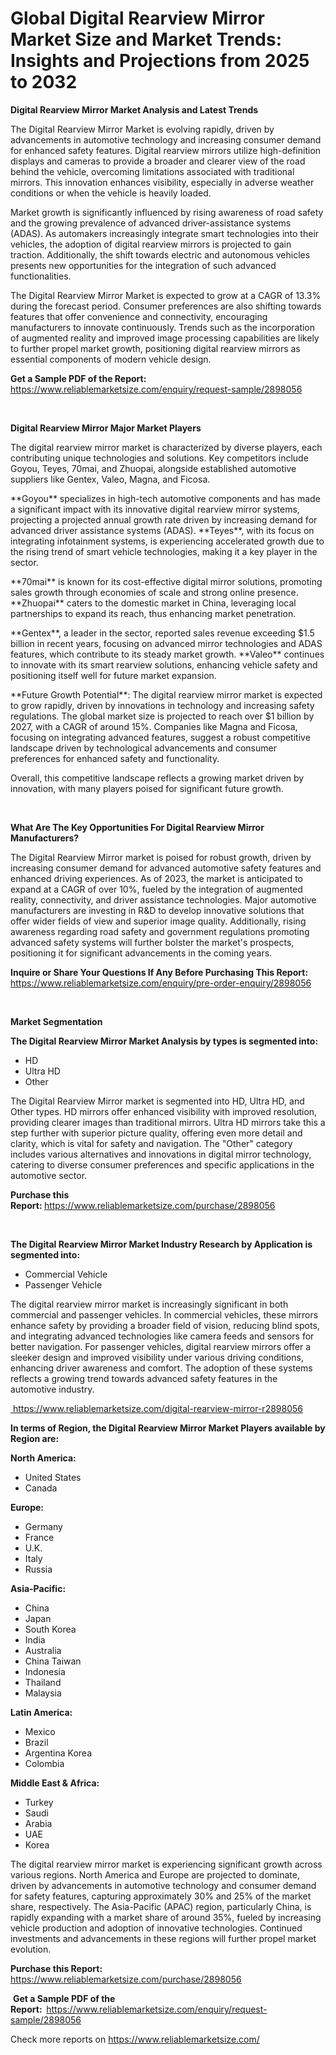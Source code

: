 <p><h1>Global Digital Rearview Mirror Market Size and Market Trends: Insights and Projections from 2025 to 2032</h1></p><p><strong>Digital Rearview Mirror Market Analysis and Latest Trends</strong></p>
<p><p>The Digital Rearview Mirror Market is evolving rapidly, driven by advancements in automotive technology and increasing consumer demand for enhanced safety features. Digital rearview mirrors utilize high-definition displays and cameras to provide a broader and clearer view of the road behind the vehicle, overcoming limitations associated with traditional mirrors. This innovation enhances visibility, especially in adverse weather conditions or when the vehicle is heavily loaded.</p><p>Market growth is significantly influenced by rising awareness of road safety and the growing prevalence of advanced driver-assistance systems (ADAS). As automakers increasingly integrate smart technologies into their vehicles, the adoption of digital rearview mirrors is projected to gain traction. Additionally, the shift towards electric and autonomous vehicles presents new opportunities for the integration of such advanced functionalities.</p><p>The Digital Rearview Mirror Market is expected to grow at a CAGR of 13.3% during the forecast period. Consumer preferences are also shifting towards features that offer convenience and connectivity, encouraging manufacturers to innovate continuously. Trends such as the incorporation of augmented reality and improved image processing capabilities are likely to further propel market growth, positioning digital rearview mirrors as essential components of modern vehicle design.</p></p>
<p><strong>Get a Sample PDF of the Report:&nbsp;</strong> <a href="https://www.reliablemarketsize.com/enquiry/request-sample/2898056?utm_campaign=3217&utm_medium=2&utm_source=Github&utm_content=ia&utm_term=15032025&utm_id=digital-rearview-mirror">https://www.reliablemarketsize.com/enquiry/request-sample/2898056</a></p>
<p>&nbsp;</p>
<p><strong>Digital Rearview Mirror Major Market Players</strong></p>
<p><p>The digital rearview mirror market is characterized by diverse players, each contributing unique technologies and solutions. Key competitors include Goyou, Teyes, 70mai, and Zhuopai, alongside established automotive suppliers like Gentex, Valeo, Magna, and Ficosa.</p><p>**Goyou** specializes in high-tech automotive components and has made a significant impact with its innovative digital rearview mirror systems, projecting a projected annual growth rate driven by increasing demand for advanced driver assistance systems (ADAS). **Teyes**, with its focus on integrating infotainment systems, is experiencing accelerated growth due to the rising trend of smart vehicle technologies, making it a key player in the sector.</p><p>**70mai** is known for its cost-effective digital mirror solutions, promoting sales growth through economies of scale and strong online presence. **Zhuopai** caters to the domestic market in China, leveraging local partnerships to expand its reach, thus enhancing market penetration.</p><p>**Gentex**, a leader in the sector, reported sales revenue exceeding $1.5 billion in recent years, focusing on advanced mirror technologies and ADAS features, which contribute to its steady market growth. **Valeo** continues to innovate with its smart rearview solutions, enhancing vehicle safety and positioning itself well for future market expansion.</p><p>**Future Growth Potential**: The digital rearview mirror market is expected to grow rapidly, driven by innovations in technology and increasing safety regulations. The global market size is projected to reach over $1 billion by 2027, with a CAGR of around 15%. Companies like Magna and Ficosa, focusing on integrating advanced features, suggest a robust competitive landscape driven by technological advancements and consumer preferences for enhanced safety and functionality.</p><p>Overall, this competitive landscape reflects a growing market driven by innovation, with many players poised for significant future growth.</p></p>
<p>&nbsp;</p>
<p><strong>What Are The Key Opportunities For Digital Rearview Mirror Manufacturers?</strong></p>
<p><p>The Digital Rearview Mirror market is poised for robust growth, driven by increasing consumer demand for advanced automotive safety features and enhanced driving experiences. As of 2023, the market is anticipated to expand at a CAGR of over 10%, fueled by the integration of augmented reality, connectivity, and driver assistance technologies. Major automotive manufacturers are investing in R&D to develop innovative solutions that offer wider fields of view and superior image quality. Additionally, rising awareness regarding road safety and government regulations promoting advanced safety systems will further bolster the market's prospects, positioning it for significant advancements in the coming years.</p></p>
<p><strong>Inquire or Share Your Questions If Any Before Purchasing This Report:</strong> <a href="https://www.reliablemarketsize.com/enquiry/pre-order-enquiry/2898056?utm_campaign=3217&utm_medium=2&utm_source=Github&utm_content=ia&utm_term=15032025&utm_id=digital-rearview-mirror">https://www.reliablemarketsize.com/enquiry/pre-order-enquiry/2898056</a></p>
<p>&nbsp;</p>
<p><strong>Market Segmentation</strong></p>
<p><strong>The Digital Rearview Mirror Market Analysis by types is segmented into:</strong></p>
<p><ul><li>HD</li><li>Ultra HD</li><li>Other</li></ul></p>
<p><p>The Digital Rearview Mirror market is segmented into HD, Ultra HD, and Other types. HD mirrors offer enhanced visibility with improved resolution, providing clearer images than traditional mirrors. Ultra HD mirrors take this a step further with superior picture quality, offering even more detail and clarity, which is vital for safety and navigation. The "Other" category includes various alternatives and innovations in digital mirror technology, catering to diverse consumer preferences and specific applications in the automotive sector.</p></p>
<p><strong>Purchase this Report:&nbsp;</strong><a href="https://www.reliablemarketsize.com/purchase/2898056?utm_campaign=3217&utm_medium=2&utm_source=Github&utm_content=ia&utm_term=15032025&utm_id=digital-rearview-mirror">https://www.reliablemarketsize.com/purchase/2898056</a></p>
<p>&nbsp;</p>
<p><strong>The Digital Rearview Mirror Market Industry Research by Application is segmented into:</strong></p>
<p><ul><li>Commercial Vehicle</li><li>Passenger Vehicle</li></ul></p>
<p><p>The digital rearview mirror market is increasingly significant in both commercial and passenger vehicles. In commercial vehicles, these mirrors enhance safety by providing a broader field of vision, reducing blind spots, and integrating advanced technologies like camera feeds and sensors for better navigation. For passenger vehicles, digital rearview mirrors offer a sleeker design and improved visibility under various driving conditions, enhancing driver awareness and comfort. The adoption of these systems reflects a growing trend towards advanced safety features in the automotive industry.</p></p>
<p><a href="https://www.reliablemarketsize.com/digital-rearview-mirror-r2898056?utm_campaign=3217&utm_medium=2&utm_source=Github&utm_content=ia&utm_term=15032025&utm_id=digital-rearview-mirror">&nbsp;https://www.reliablemarketsize.com/digital-rearview-mirror-r2898056</a></p>
<p><strong>In terms of Region, the Digital Rearview Mirror Market Players available by Region are:</strong></p>
<p>
    <p> <strong> North America: </strong>
        <ul>
            <li>United States</li>
            <li>Canada</li>
        </ul>
        </p> 
    <p> <strong> Europe: </strong>
        <ul>
            <li>Germany</li>
            <li>France</li>
            <li>U.K.</li>
            <li>Italy</li>
            <li>Russia</li>
        </ul>
        </p> 
    <p> <strong> Asia-Pacific: </strong>
        <ul>
            <li>China</li>
            <li>Japan</li>
            <li>South Korea</li>
            <li>India</li>
            <li>Australia</li>
            <li>China Taiwan</li>
            <li>Indonesia</li>
            <li>Thailand</li>
            <li>Malaysia</li>
        </ul>
        </p> 
    <p> <strong> Latin America: </strong>
        <ul>
            <li>Mexico</li>
            <li>Brazil</li>
            <li>Argentina Korea</li>
            <li>Colombia</li>
        </ul>
        </p> 
    <p> <strong> Middle East & Africa: </strong>
        <ul>
            <li>Turkey</li>
            <li>Saudi</li>
            <li>Arabia</li>
            <li>UAE</li>
            <li>Korea</li>
        </ul>
    </p>
    </p>
<p><p>The digital rearview mirror market is experiencing significant growth across various regions. North America and Europe are projected to dominate, driven by advancements in automotive technology and consumer demand for safety features, capturing approximately 30% and 25% of the market share, respectively. The Asia-Pacific (APAC) region, particularly China, is rapidly expanding with a market share of around 35%, fueled by increasing vehicle production and adoption of innovative technologies. Continued investments and advancements in these regions will further propel market evolution.</p></p>
<p><strong>Purchase this Report: </strong><a href="https://www.reliablemarketsize.com/purchase/2898056?utm_campaign=3217&utm_medium=2&utm_source=Github&utm_content=ia&utm_term=15032025&utm_id=digital-rearview-mirror">https://www.reliablemarketsize.com/purchase/2898056</a></p>
<p>&nbsp;<strong>Get a Sample PDF of the Report:&nbsp;&nbsp;</strong><a href="https://www.reliablemarketsize.com/enquiry/request-sample/2898056?utm_campaign=3217&utm_medium=2&utm_source=Github&utm_content=ia&utm_term=15032025&utm_id=digital-rearview-mirror">https://www.reliablemarketsize.com/enquiry/request-sample/2898056</a></p>
<p><strong></strong></p>
<p>Check more reports on <a href="https://www.reliablemarketsize.com/?utm_campaign=3217&utm_medium=2&utm_source=Github&utm_content=ia&utm_term=15032025&utm_id=digital-rearview-mirror">https://www.reliablemarketsize.com/</a></p>